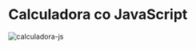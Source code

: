 # Calculadora co JavaScript
![calculadora-js](https://user-images.githubusercontent.com/98432757/182715813-1e331095-bb86-4086-9122-5f23652aa7ea.png)
